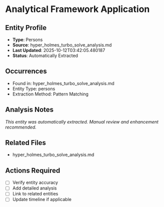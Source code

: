 # Analytical Framework Application

## Entity Profile
- **Type**: Persons
- **Source**: hyper_holmes_turbo_solve_analysis.md
- **Last Updated**: 2025-10-12T03:42:05.480187
- **Status**: Automatically Extracted

## Occurrences
- Found in: hyper_holmes_turbo_solve_analysis.md
- Entity Type: persons
- Extraction Method: Pattern Matching

## Analysis Notes
*This entity was automatically extracted. Manual review and enhancement recommended.*

## Related Files
- hyper_holmes_turbo_solve_analysis.md

## Actions Required
- [ ] Verify entity accuracy
- [ ] Add detailed analysis
- [ ] Link to related entities
- [ ] Update timeline if applicable
